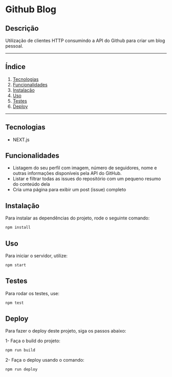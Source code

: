 # Github Blog

## Descrição

Utilização de clientes HTTP consumindo a API do Github para criar um blog pessoal.

---

## Índice

1. [Tecnologias](#Tecnologias)
2. [Funcionalidades](#Funcionalidades)
3. [Instalação](#Instalação)
4. [Uso](#Uso)
5. [Testes](#Testes)
6. [Deploy](#Deploy)

---

## Tecnologias

- NEXT.js

## Funcionalidades

- Listagem do seu perfil com imagem, número de seguidores, nome e outras informações disponíveis pela API do GitHub.
- Listar e filtrar todas as issues do repositório com um pequeno resumo do conteúdo dela
- Cria uma página para exibir um post (issue) completo

## Instalação

Para instalar as dependências do projeto, rode o seguinte comando:

```bash
npm install
```

## Uso

Para iniciar o servidor, utilize:

```bash
npm start
```

## Testes

Para rodar os testes, use:

```bash
npm test
```

## Deploy

Para fazer o deploy deste projeto, siga os passos abaixo:

1- Faça o build do projeto:

```bash
npm run build
```

2- Faça o deploy usando o comando:

```bash
npm run deploy
```
